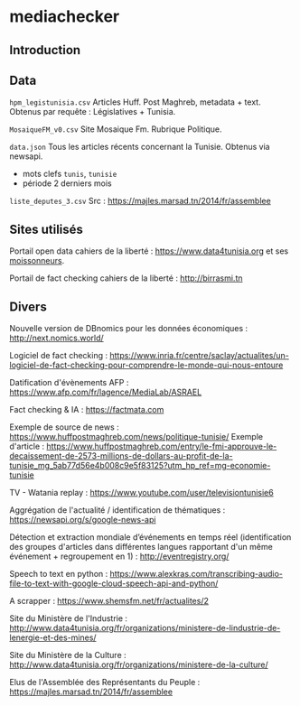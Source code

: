 # mediachecker

## Introduction


## Data

`hpm_legistunisia.csv`
Articles Huff. Post Maghreb, metadata + text. Obtenus par requête : Législatives + Tunisia.

`MosaiqueFM_v0.csv`
Site Mosaique Fm. Rubrique Politique.

`data.json`
Tous les articles récents concernant la Tunisie. Obtenus via newsapi.
* mots clefs `tunis`, `tunisie` 
* période 2 derniers mois

`liste_deputes_3.csv`
Src : https://majles.marsad.tn/2014/fr/assemblee

## Sites utilisés

Portail open data cahiers de la liberté :
https://www.data4tunisia.org et ses [moissonneurs](https://github.com/cahiersdelaliberte/data4tunisia/tree/e1472ed43842e1623f62dc1a73ce7f605d924531/udata/harvest/backends).

Portail de fact checking cahiers de la liberté :
http://birrasmi.tn

## Divers

Nouvelle version de DBnomics pour les données économiques :
http://next.nomics.world/

Logiciel de fact checking :
https://www.inria.fr/centre/saclay/actualites/un-logiciel-de-fact-checking-pour-comprendre-le-monde-qui-nous-entoure

Datification d'évènements AFP :
https://www.afp.com/fr/lagence/MediaLab/ASRAEL

Fact checking & IA :
https://factmata.com

Exemple de source de news : 
https://www.huffpostmaghreb.com/news/politique-tunisie/
Exemple d'article : https://www.huffpostmaghreb.com/entry/le-fmi-approuve-le-decaissement-de-2573-millions-de-dollars-au-profit-de-la-tunisie_mg_5ab77d56e4b008c9e5f83125?utm_hp_ref=mg-economie-tunisie 

TV - Watania replay :
https://www.youtube.com/user/televisiontunisie6

Aggrégation de l'actualité / identification de thématiques :
https://newsapi.org/s/google-news-api

Détection et extraction mondiale d’événements en temps réel (identification des groupes d'articles dans différentes langues rapportant d'un même événement + regroupement en 1) :
http://eventregistry.org/

Speech to text en python :
https://www.alexkras.com/transcribing-audio-file-to-text-with-google-cloud-speech-api-and-python/

A scrapper :
https://www.shemsfm.net/fr/actualites/2

Site du Ministère de l'Industrie :
http://www.data4tunisia.org/fr/organizations/ministere-de-lindustrie-de-lenergie-et-des-mines/

Site du Ministère de la Culture :
http://www.data4tunisia.org/fr/organizations/ministere-de-la-culture/

Elus de l'Assemblée des Représentants du Peuple :
https://majles.marsad.tn/2014/fr/assemblee

